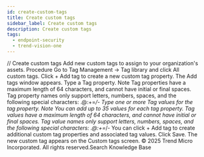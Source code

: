 ```yaml
---
id: create-custom-tags
title: Create custom tags
sidebar_label: Create custom tags
description: Create custom tags
tags:
  - endpoint-security
  - trend-vision-one
---
```


/*<![CDATA[*/ $('#title').html($('meta[name=map-description]').attr('content')); /*]]>*/ Create custom tags Add new custom tags to assign to your organization's assets. Procedure Go to Tag Management → Tag library and click All custom tags. Click + Add tag to create a new custom tag property. The Add tags window appears. Type a Tag property. Note Tag properties have a maximum length of 64 characters, and cannot have initial or final spaces. Tag property names only support letters, numbers, spaces, and the following special characters: .@:+=_/- Type one or more Tag values for the tag property. Note You can add up to 35 values for each tag property. Tag values have a maximum length of 64 characters, and cannot have initial or final spaces. Tag value names only support letters, numbers, spaces, and the following special characters: .@:+=_/- You can click + Add tag to create additional custom tag properties and associated tag values. Click Save. The new custom tag appears on the Custom tags screen. © 2025 Trend Micro Incorporated. All rights reserved.Search Knowledge Base